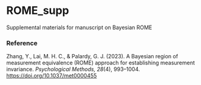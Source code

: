 # ROME_supp
Supplemental materials for manuscript on Bayesian ROME 

### Reference
Zhang, Y., Lai, M. H. C., & Palardy, G. J. (2023). A Bayesian region of measurement equivalence (ROME) approach for establishing measurement invariance. *Psychological Methods, 28*(4), 993–1004. https://doi.org/10.1037/met0000455
